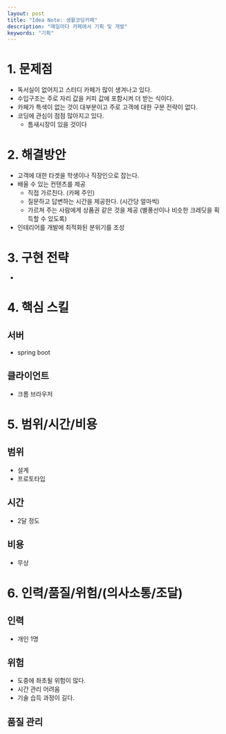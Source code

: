 ```yaml
---
layout: post
title: "Idea Note: 생활코딩카페"
description: "매일마다 카페에서 기획 및 개발" 
keywords: "기획"
---
```

# 1. 문제점 
- 독서실이 없어지고 스터디 카페가 많이 생겨나고 있다. 
- 수입구조는 주로 자리 값을 커피 값에 포함시켜 더 받는 식이다. 
- 카페가 특색이 없는 것이 대부분이고 주로 고객에 대한 구분 전략이 없다. 
- 코딩에 관심이 점점 많아지고 있다. 
  - 틈새시장이 있을 것이다 
  
# 2. 해결방안 
- 고객에 대한 타겟을 학생이나 직장인으로 잡는다. 
- 배울 수 있는 컨텐츠를 제공 
  - 직접 가르친다. (카페 주인) 
  - 질문하고 답변하는 시간을 제공한다. (시간당 얼마씩) 
  - 가르쳐 주는 사람에게 상품권 같은 것을 제공 (별풍선이나 비슷한 크레딧을 획득할 수 있도록) 
- 인테리어를 개발에 최적화된 분위기를 조성 

# 3. 구현 전략 
- 

# 4. 핵심 스킬 

## 서버 
- spring boot 

## 클라이언트 
- 크롬 브라우저 

# 5. 범위/시간/비용 

## 범위 
- 설계 
- 프로토타입 

## 시간
- 2달 정도  

## 비용 
- 무상 

# 6. 인력/품질/위험/(의사소통/조달)

## 인력
- 개인 1명  

## 위험 
- 도중에 좌초될 위험이 많다. 
- 시간 관리 어려움 
- 기술 습득 과정이 길다. 

## 품질 관리 
